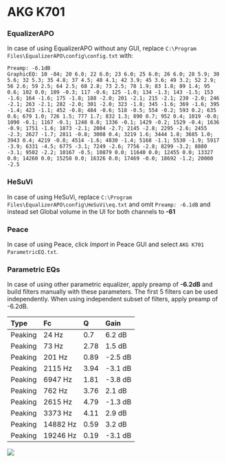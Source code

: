 # AKG K701

### EqualizerAPO
In case of using EqualizerAPO without any GUI, replace `C:\Program Files\EqualizerAPO\config\config.txt`
with:
```
Preamp: -6.1dB
GraphicEQ: 10 -84; 20 6.0; 22 6.0; 23 6.0; 25 6.0; 26 6.0; 28 5.9; 30 5.6; 32 5.3; 35 4.8; 37 4.5; 40 4.1; 42 3.9; 45 3.6; 49 3.2; 52 2.9; 56 2.6; 59 2.5; 64 2.5; 68 2.8; 73 2.5; 78 1.9; 83 1.8; 89 1.4; 95 0.6; 102 0.0; 109 -0.3; 117 -0.6; 125 -1.0; 134 -1.3; 143 -1.5; 153 -1.6; 164 -1.6; 175 -1.8; 188 -2.0; 201 -2.1; 215 -2.1; 230 -2.0; 246 -2.1; 263 -2.1; 282 -2.0; 301 -2.0; 323 -1.8; 345 -1.6; 369 -1.6; 395 -1.4; 423 -1.1; 452 -0.8; 484 -0.6; 518 -0.5; 554 -0.2; 593 0.2; 635 0.6; 679 1.0; 726 1.5; 777 1.7; 832 1.3; 890 0.7; 952 0.4; 1019 -0.0; 1090 -0.1; 1167 -0.1; 1248 0.0; 1336 -0.1; 1429 -0.2; 1529 -0.4; 1636 -0.9; 1751 -1.6; 1873 -2.1; 2004 -2.7; 2145 -2.8; 2295 -2.6; 2455 -2.3; 2627 -1.7; 2811 -0.8; 3008 0.4; 3219 1.6; 3444 1.8; 3685 1.0; 3943 0.4; 4219 -0.8; 4514 -1.6; 4830 -1.4; 5168 -1.1; 5530 -1.9; 5917 -3.9; 6331 -4.5; 6775 -3.1; 7249 -2.6; 7756 -2.8; 8299 -3.2; 8880 -3.1; 9502 -2.2; 10167 -0.5; 10879 0.0; 11640 0.0; 12455 0.0; 13327 0.0; 14260 0.0; 15258 0.0; 16326 0.0; 17469 -0.0; 18692 -1.2; 20000 -2.5
```

### HeSuVi
In case of using HeSuVi, replace `C:\Program Files\EqualizerAPO\config\HeSuVi\eq.txt` and omit `Preamp:
-6.1dB` and instead set Global volume in the UI for both channels to **-61**

### Peace
In case of using Peace, click *Import* in Peace GUI and select `AKG K701 ParametricEQ.txt`.

### Parametric EQs
In case of using other parametric equalizer, apply preamp of **-6.2dB** and build filters manually
with these parameters. The first 5 filters can be used independently.
When using independent subset of filters, apply preamp of -6.2dB.

| Type    | Fc       |    Q | Gain    |
|:--------|:---------|:-----|:--------|
| Peaking | 24 Hz    | 0.7  | 6.2 dB  |
| Peaking | 73 Hz    | 2.78 | 1.5 dB  |
| Peaking | 201 Hz   | 0.89 | -2.5 dB |
| Peaking | 2115 Hz  | 3.94 | -3.1 dB |
| Peaking | 6947 Hz  | 1.81 | -3.8 dB |
| Peaking | 762 Hz   | 3.76 | 2.1 dB  |
| Peaking | 2615 Hz  | 4.79 | -1.3 dB |
| Peaking | 3373 Hz  | 4.11 | 2.9 dB  |
| Peaking | 14882 Hz | 0.59 | 3.2 dB  |
| Peaking | 19246 Hz | 0.19 | -3.1 dB |

![](https://raw.githubusercontent.com/jaakkopasanen/AutoEq/master/results/innerfidelity/sbaf-serious/AKG%20K701/AKG%20K701.png)
